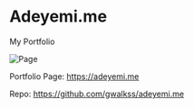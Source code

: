 # Adeyemi.me
My Portfolio

![Page](https://user-images.githubusercontent.com/96907791/225326437-62ea76f3-3efa-4778-bfd1-aef9373d75b7.png)

Portfolio Page: https://adeyemi.me

Repo: https://github.com/gwalkss/adeyemi.me

